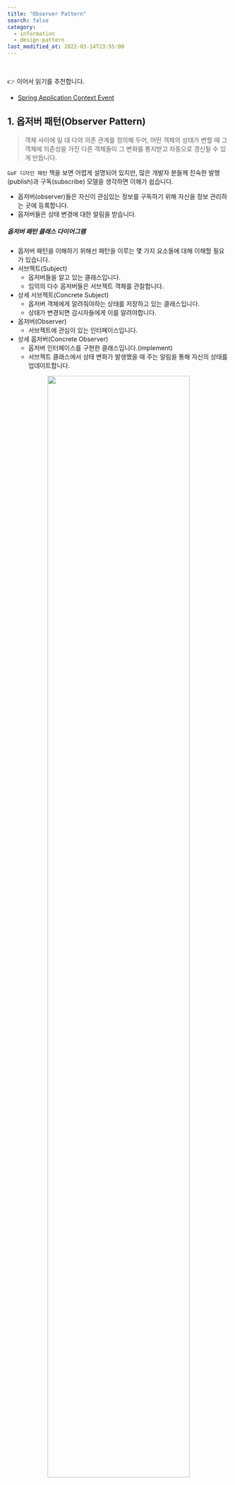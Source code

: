 ```yaml
---
title: "Observer Pattern"
search: false
category:
  - information
  - design-pattern
last_modified_at: 2022-03-14T23:55:00
---
```


<br/>

👉 이어서 읽기를 추천합니다.
- [Spring Application Context Event][spring-application-context-event-link] 

## 1. 옵저버 패턴(Observer Pattern)

> 객체 사이에 일 대 다의 의존 관계를 정의해 두어, 
> 어떤 객체의 상태가 변할 때 그 객체에 의존성을 가진 다른 객체들이 그 변화를 통지받고 자동으로 갱신될 수 있게 만듭니다.

`GoF 디자인 패턴` 책을 보면 어렵게 설명되어 있지만, 많은 개발자 분들께 친숙한 발행(publish)과 구독(subscribe) 모델을 생각하면 이해가 쉽습니다.
- 옵저버(observer)들은 자신이 관심있는 정보를 구독하기 위해 자신을 정보 관리하는 곳에 등록합니다.
- 옵저버들은 상태 변경에 대한 알림을 받습니다.

##### 옵저버 패턴 클래스 다이어그램
- 옵저버 패턴을 이해하기 위해선 패턴을 이루는 몇 가지 요소들에 대해 이해할 필요가 있습니다.
- 서브젝트(Subject)
    - 옵저버들을 알고 있는 클래스입니다.
    - 임의의 다수 옵저버들은 서브젝트 객체를 관찰합니다.
- 상세 서브젝트(Concrete Subject)
    - 옵저버 객체에게 알려줘야하는 상태를 저장하고 있는 클래스입니다. 
    - 상태가 변경되면 감시자들에게 이를 알려야합니다.
- 옵저버(Observer)
    - 서브젝트에 관심이 있는 인터페이스입니다. 
- 상세 옵저버(Concrete Observer)
    - 옵저버 인터페이스를 구현한 클래스입니다.(implement)
    - 서브젝트 클래스에서 상태 변화가 발생했을 때 주는 알림을 통해 자신의 상태를 업데이트합니다.

<p align="center">
    <img src="/images/observer-pattern-1.JPG" width="80%" class="image__border">
</p>
<center>https://croute.me/316</center>

## 2. Observer pattern in Spring 

옵저버 패턴과 관련된 포스트들을 보면 좋은 예시 코드들이 많고, 특별한 시나리오가 떠오르지 않아서 이번엔 별도로 구현하진 않았습니다. 
`Spring` 프레임워크에서 옵저버 패턴이 적용된 케이스를 찾아보겠습니다. 

### 2.1. ApplicationEventMulticaster 인터페이스
- 서브젝트 클래스가 수행할 일들을 추상화시킨 인터페이스입니다.

```java
package org.springframework.context.event;

import org.springframework.context.ApplicationEvent;
import org.springframework.context.ApplicationListener;
import org.springframework.core.ResolvableType;
import org.springframework.lang.Nullable;

public interface ApplicationEventMulticaster {
    
    void addApplicationListener(ApplicationListener<?> var1);

    void addApplicationListenerBean(String var1);

    void removeApplicationListener(ApplicationListener<?> var1);

    void removeApplicationListenerBean(String var1);

    void removeAllListeners();

    void multicastEvent(ApplicationEvent var1);

    void multicastEvent(ApplicationEvent var1, @Nullable ResolvableType var2);
}
```

### 2.2. AbstractApplicationEventMulticaster 클래스
- `AbstractApplicationEventMulticaster` 클래스는 옵저버 패턴에서 서브젝트 클래스에 해당합니다.
- 추상 클래스이므로 이를 상속받은 클래스가 존재합니다.
- 리스너(listener)들을 추가하고, 제거하는 역할을 수행합니다.
    - `addApplicationListener` 메소드
    - `addApplicationListenerBean` 메소드
    - `removeApplicationListener` 메소드
    - `removeApplicationListenerBean` 메소드
    - `removeAllListeners` 메소드

```java
package org.springframework.context.event;

import java.util.ArrayList;
import java.util.Collection;
import java.util.Iterator;
import java.util.LinkedHashSet;
import java.util.List;
import java.util.Map;
import java.util.Set;
import java.util.concurrent.ConcurrentHashMap;
import org.springframework.aop.framework.AopProxyUtils;
import org.springframework.beans.factory.BeanClassLoaderAware;
import org.springframework.beans.factory.BeanFactory;
import org.springframework.beans.factory.BeanFactoryAware;
import org.springframework.beans.factory.NoSuchBeanDefinitionException;
import org.springframework.beans.factory.config.BeanDefinition;
import org.springframework.beans.factory.config.ConfigurableBeanFactory;
import org.springframework.context.ApplicationEvent;
import org.springframework.context.ApplicationListener;
import org.springframework.core.ResolvableType;
import org.springframework.core.annotation.AnnotationAwareOrderComparator;
import org.springframework.lang.Nullable;
import org.springframework.util.Assert;
import org.springframework.util.ClassUtils;
import org.springframework.util.ObjectUtils;

public abstract class AbstractApplicationEventMulticaster implements ApplicationEventMulticaster, BeanClassLoaderAware, BeanFactoryAware {
    
    private final AbstractApplicationEventMulticaster.ListenerRetriever defaultRetriever = new AbstractApplicationEventMulticaster.ListenerRetriever(false);

    final Map<AbstractApplicationEventMulticaster.ListenerCacheKey, AbstractApplicationEventMulticaster.ListenerRetriever> retrieverCache = new ConcurrentHashMap(64);

    public void addApplicationListener(ApplicationListener<?> listener) {
        synchronized(this.retrievalMutex) {
            Object singletonTarget = AopProxyUtils.getSingletonTarget(listener);
            if (singletonTarget instanceof ApplicationListener) {
                this.defaultRetriever.applicationListeners.remove(singletonTarget);
            }
            this.defaultRetriever.applicationListeners.add(listener);
            this.retrieverCache.clear();
        }
    }

    public void addApplicationListenerBean(String listenerBeanName) {
        synchronized(this.retrievalMutex) {
            this.defaultRetriever.applicationListenerBeans.add(listenerBeanName);
            this.retrieverCache.clear();
        }
    }

    public void removeApplicationListener(ApplicationListener<?> listener) {
        synchronized(this.retrievalMutex) {
            this.defaultRetriever.applicationListeners.remove(listener);
            this.retrieverCache.clear();
        }
    }

    public void removeApplicationListenerBean(String listenerBeanName) {
        synchronized(this.retrievalMutex) {
            this.defaultRetriever.applicationListenerBeans.remove(listenerBeanName);
            this.retrieverCache.clear();
        }
    }

    public void removeAllListeners() {
        synchronized(this.retrievalMutex) {
            this.defaultRetriever.applicationListeners.clear();
            this.defaultRetriever.applicationListenerBeans.clear();
            this.retrieverCache.clear();
        }
    }
    
    // ...
}
```

### 2.3. SimpleApplicationEventMulticaster 클래스
- `SimpleApplicationEventMulticaster` 클래스는 옵저버 패턴에서 서브젝트 클래스에 해당합니다.
- 추상 클래스인 `AbstractApplicationEventMulticaster`의 기능을 확장합니다.
- 자신이 관리하는 리스너들에게 이벤트를 전달하는 역할을 수행합니다.
    - `multicastEvent` 메소드

```java
package org.springframework.context.event;

import java.util.Iterator;
import java.util.concurrent.Executor;
import org.apache.commons.logging.Log;
import org.apache.commons.logging.LogFactory;
import org.springframework.beans.factory.BeanFactory;
import org.springframework.context.ApplicationEvent;
import org.springframework.context.ApplicationListener;
import org.springframework.core.ResolvableType;
import org.springframework.lang.Nullable;
import org.springframework.util.ErrorHandler;

public class SimpleApplicationEventMulticaster extends AbstractApplicationEventMulticaster {

    @Nullable
    private Executor taskExecutor;

    @Nullable
    private ErrorHandler errorHandler;

    public SimpleApplicationEventMulticaster() {
    }

    public SimpleApplicationEventMulticaster(BeanFactory beanFactory) {
        this.setBeanFactory(beanFactory);
    }

    public void setTaskExecutor(@Nullable Executor taskExecutor) {
        this.taskExecutor = taskExecutor;
    }

    @Nullable
    protected Executor getTaskExecutor() {
        return this.taskExecutor;
    }

    public void setErrorHandler(@Nullable ErrorHandler errorHandler) {
        this.errorHandler = errorHandler;
    }

    @Nullable
    protected ErrorHandler getErrorHandler() {
        return this.errorHandler;
    }

    public void multicastEvent(ApplicationEvent event) {
        this.multicastEvent(event, this.resolveDefaultEventType(event));
    }

    public void multicastEvent(ApplicationEvent event, @Nullable ResolvableType eventType) {
        ResolvableType type = eventType != null ? eventType : this.resolveDefaultEventType(event);
        Executor executor = this.getTaskExecutor();
        Iterator var5 = this.getApplicationListeners(event, type).iterator();
        while(var5.hasNext()) {
            ApplicationListener<?> listener = (ApplicationListener)var5.next();
            if (executor != null) {
                executor.execute(() -> {
                    this.invokeListener(listener, event);
                });
            } else {
                this.invokeListener(listener, event);
            }
        }

    }

    private ResolvableType resolveDefaultEventType(ApplicationEvent event) {
        return ResolvableType.forInstance(event);
    }

    protected void invokeListener(ApplicationListener<?> listener, ApplicationEvent event) {
        ErrorHandler errorHandler = this.getErrorHandler();
        if (errorHandler != null) {
            try {
                this.doInvokeListener(listener, event);
            } catch (Throwable var5) {
                errorHandler.handleError(var5);
            }
        } else {
            this.doInvokeListener(listener, event);
        }
    }

    private void doInvokeListener(ApplicationListener listener, ApplicationEvent event) {
        try {
            listener.onApplicationEvent(event);
        } catch (ClassCastException var6) {
            String msg = var6.getMessage();
            if (msg != null && !this.matchesClassCastMessage(msg, event.getClass())) {
                throw var6;
            }
            Log logger = LogFactory.getLog(this.getClass());
            if (logger.isTraceEnabled()) {
                logger.trace("Non-matching event type for listener: " + listener, var6);
            }
        }
    }

    private boolean matchesClassCastMessage(String classCastMessage, Class<?> eventClass) {
        if (classCastMessage.startsWith(eventClass.getName())) {
            return true;
        } else if (classCastMessage.startsWith(eventClass.toString())) {
            return true;
        } else {
            int moduleSeparatorIndex = classCastMessage.indexOf(47);
            return moduleSeparatorIndex != -1 && classCastMessage.startsWith(eventClass.getName(), moduleSeparatorIndex + 1);
        }
    }
}
```

### 2.4. ApplicationListener 인터페이스
- `ApplicationListener` 인터페이스는 옵저버 패턴에서 옵저버 인터페이스에 해당합니다.
- 옵저버들이 자신의 상태를 업데이트 할 수 있는 메소드를 제공합니다.
    - `onApplicationEvent` 메소드

```java
package org.springframework.context;

import java.util.EventListener;

@FunctionalInterface
public interface ApplicationListener<E extends ApplicationEvent> extends EventListener {
    void onApplicationEvent(E var1);
}
```

### 2.5. OrderEventListener 클래스
- `OrderEventListener` 클래스는 옵저버 패턴에서 상세 옵저버 클래스에 해당합니다.
- 서브젝크 클래스로부터 업데이트 알림을 받아 자신의 상태를 변경합니다.
    - `listenOrderDeliveryCompleteEvent` 메소드

```java
package blog.in.action.order.listner;

import blog.in.action.common.event.OrderDeliveryCompleteEvent;
import blog.in.action.order.service.OrderService;
import org.springframework.context.event.EventListener;
import org.springframework.stereotype.Component;

@Component
public class OrderEventListener {

    private final OrderService orderService;

    public OrderEventListener(OrderService orderService) {
        this.orderService = orderService;
    }

    @EventListener
    public void listenOrderDeliveryCompleteEvent(OrderDeliveryCompleteEvent orderDeliveryCompleteEvent) {
        orderService.updateOrderDeliveryComplete(orderDeliveryCompleteEvent.getOrderId(), orderDeliveryCompleteEvent.getDeliveryCode());
    }
}
```

## 3. 구현 시 고려 사항

`GoF 디자인 패턴` 책에서 옵저버 패턴을 구현할 때 몇 가지 고민할 사항들을 알려주고 있습니다. 
몇 가지 공감되는 내용들을 가져와봤습니다.  

### 3.1. 값을 갱신시키는 주체는 누구?

상태 값들을 변경했다면 이를 옵저버들에게 알려주기 위한 `notify` 호출은 누가할지 결정해야합니다. 
값을 갱신시키는 방법을 크게 두 가지로 보고 있습니다. 

##### 서브젝트 클래스가 수행

상태 값의 변경이 일어나면 자신이 관리하는 옵저버들에게 이를 알립니다. 
이 방법의 장점은 사용자가 상태를 변경하면 다른 옵저버들에게 알림이 가기 때문에 편하다는 점입니다. 
단점은 상태 변경이 많다면 잦은 업데이트가 일어난다는 점입니다.
간단하게 코드를 보고 이해하면 다음과 같습니다.

```java
class Subject {

    // ...

    public void chageState(State state) {
        this.state = state;
        this.notify();
    }

    public void notify() {
        for (Observer observer : observers) {
            observer.update();
        }
    }
}
```

##### 사용자가 직접 수행

사용자가 적시에 서브젝트 클래스의 `notify` 메소드를 호출합니다. 
장점은 상태 변경이 된 최종 모습만 보고 싶은 사용자라면 자신이 보고 싶을 때까지 상태 갱신을 미룰 수 있습니다. 
중간에 불필요한 수정이 일어나지 않습니다. 
단점은 사용자가 추가적인 코드를 작성해야 한다는 것입니다. 
이럴 경우 사용자가 호출을 하지 않는 경우 값이 갱신되지 않는 버그가 발생할 수 있습니다.
간단하게 코드를 보고 이해하면 다음과 같습니다. 

```java
class Client {

    private Subject subject;

    // ...

    public void doingSomething() {

        // ... doing something

        this.subject.notify();
    }
}
```

#### REFERENCE
- [Design Patterns: Elements of Reusable Object Oriented Software][design-pattern-book-link]
- [Vanilla Javascript로 상태관리 시스템 만들기][make-state-management-system-link]
- <https://k0102575.github.io/articles/2020-04/observer-pattern>
- <https://junhyunny.github.io/spring-boot/spring-application-context-event/>

[spring-application-context-event-link]: https://junhyunny.github.io/spring-boot/spring-application-context-event/

[design-pattern-book-link]: https://www.kyobobook.co.kr/product/detailViewKor.laf?mallGb=KOR&ejkGb=KOR&barcode=9791195444953
[make-state-management-system-link]: https://junilhwang.github.io/TIL/Javascript/Design/Vanilla-JS-Store/#_1-%E1%84%8B%E1%85%B5%E1%86%AF%E1%84%83%E1%85%A1%E1%86%AB-%E1%84%80%E1%85%AE%E1%84%92%E1%85%A7%E1%86%AB%E1%84%92%E1%85%A2%E1%84%87%E1%85%A9%E1%84%80%E1%85%B5